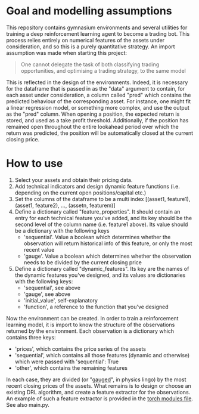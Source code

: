 # Goal and modelling assumptions
This repository contains gymnasium environments and several utilities for training a deep reinforcement learning agent to become a trading bot. 
This process relies entirely on numerical features of the assets under consideration, and so this is a purely quantitative strategy.
An import assumption was made when starting this project:

> One cannot delegate the task of both classifying trading opportunities, and optimising a trading strategy, to the same model

This is reflected in the design of the environments. Indeed, it is necessary for the dataframe that is passed in as the "data" argument to contain,
for each asset under consideration, a column called "pred" which contains the predicted behaviour of the corresponding asset. For instance, one might 
fit a linear regression model, or something more complex, and use the output as the "pred" column. When opening a position, the expected return is
stored, and used as a take profit threshold. Additionally, if the position has remained open throughout the entire lookahead period over which the
return was predicted, the position will be automatically closed at the current closing price.

# How to use
1. Select your assets and obtain their pricing data.
2. Add technical indicators and design dynamic feature functions (i.e. depending on the current open positions/capital etc.)
3. Set the columns of the dataframe to be a multi index [(asset1, feature1), (asset1, feature2), ..., (assetn, featurem)]
4. Define a dictionary called "feature_properties". It should contain an entry for each technical feature you've added, and its key should be the second level of the column name (i.e. feature1 above). Its value should be a dictionary with the following keys
   - 'sequential'. Value a boolean which determines whether the observation will return historical info of this feature, or only the most recent value
   - 'gauge'. Value a boolean which determines whether the observation needs to be divided by the current closing price
5. Define a dictionary called "dynamic_features". Its key are the names of the dynamic features you've designed, and its values are dictionaries with the following keys:
   - 'sequential', see above
   - 'gauge', see above
   - 'initial_value', self-explanatory
   - 'function', a reference to the function that you've designed

Now the environment can be created. In order to train a reinforcement learning model, it is import to know the structure of the observations returned by the environment.
Each observation is a dictionary which contains three keys:
   - 'prices', which contains the price series of the assets
   - 'sequential', which contains all those features (dynamic and otherwise) which were passed with 'sequential': True
   - 'other', which contains the remaining features

In each case, they are divided (or "[gauged](https://en.wikipedia.org/wiki/Gauge_theory)", in physics lingo) by the most recent closing prices of the assets.
What remains is to design or choose an existing DRL algorithm, and create a feature extractor for the observations. An example of such a feature extractor is provided in the [torch modules file](https://github.com/quaere-verum/DRL-Trading/blob/main/feature_extraction/torch_modules.py).
See also main.py.
